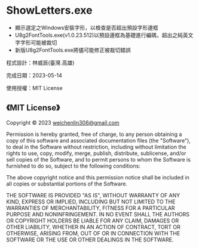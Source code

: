 # ShowLetters.exe

- 顯示選定之Windows安裝字形，以檢查是否超出預設字形邊框
- U8g2FontTools.exe(v1.0.23.512)以預設邊框為基礎進行編碼，超出之純英文字字形可能被裁切
- 新版U8g2FontTools.exe將儘可能修正被裁切錯誤

程式設計：林威辰(臺灣.高雄)

完成日期：2023-05-14

使用授權：MIT License

## 《MIT License》

Copyright © 2023 weichenlin306@gmail.com

Permission is hereby granted, free of charge, to any person obtaining
a copy of this software and associated documentation files (the
"Software"), to deal in the Software without restriction, including
without limitation the rights to use, copy, modify, merge, publish,
distribute, sublicense, and/or sell copies of the Software, and to
permit persons to whom the Software is furnished to do so, subject to
the following conditions:

The above copyright notice and this permission notice shall be
included in all copies or substantial portions of the Software.

THE SOFTWARE IS PROVIDED "AS IS", WITHOUT WARRANTY OF ANY KIND,
EXPRESS OR IMPLIED, INCLUDING BUT NOT LIMITED TO THE WARRANTIES OF
MERCHANTABILITY, FITNESS FOR A PARTICULAR PURPOSE AND NONINFRINGEMENT.
IN NO EVENT SHALL THE AUTHORS OR COPYRIGHT HOLDERS BE LIABLE FOR ANY
CLAIM, DAMAGES OR OTHER LIABILITY, WHETHER IN AN ACTION OF CONTRACT,
TORT OR OTHERWISE, ARISING FROM, OUT OF OR IN CONNECTION WITH THE
SOFTWARE OR THE USE OR OTHER DEALINGS IN THE SOFTWARE.
